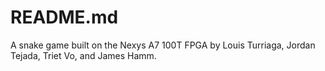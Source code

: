 
# README.md

A snake game built on the Nexys A7 100T FPGA by Louis Turriaga, Jordan Tejada, Triet Vo, and James Hamm.

